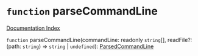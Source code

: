# `function` parseCommandLine

[Documentation Index](../README.md)

`function` parseCommandLine(commandLine: readonly `string`\[], readFile?: (path: `string`) => `string` | `undefined`): [ParsedCommandLine](../private.interface.ParsedCommandLine/README.md)